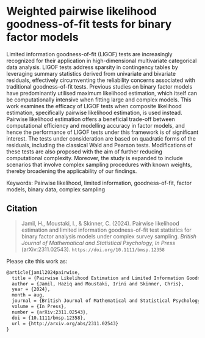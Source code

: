 # Weighted pairwise likelihood goodness-of-fit tests for binary factor models

Limited information goodness-of-fit (LIGOF) tests are increasingly recognized for their application in high-dimensional multivariate categorical data analysis. LIGOF tests address sparsity in contingency tables by leveraging summary statistics derived from univariate and bivariate residuals, effectively circumventing the reliability concerns associated with traditional goodness-of-fit tests. Previous studies on binary factor models have predominantly utilised maximum likelihood estimation, which itself can be computationally intensive when fitting large and complex models. This work examines the efficacy of LIGOF tests when composite likelihood estimation, specifically pairwise likelihood estimation, is used instead. Pairwise likelihood estimation offers a beneficial trade-off between computational efficiency and modelling accuracy in factor models, and hence the performance of LIGOF tests under this framework is of significant interest. The tests under consideration are based on quadratic forms of the residuals, including the classical Wald and Pearson tests. Modifications of these tests are also proposed with the aim of further reducing computational complexity. Moreover, the study is expanded to include scenarios that involve complex sampling procedures with known weights, thereby broadening the applicability of our findings.

Keywords: Pairwise likelihood, limited information, goodness-of-fit, factor models, binary data, complex sampling

## Citation

> Jamil, H., Moustaki, I., & Skinner, C. (2024). Pairwise likelihood estimation and limited information goodness-of-fit test statistics for binary factor analysis models under complex survey sampling. *British Journal of Mathematical and Statistical Psychology, In Press* (arXiv:2311.02543). `https://doi.org/10.1111/bmsp.12358`

Please cite this work as:

``` latex
@article{jamil2024pairwise,
  title = {Pairwise Likelihood Estimation and Limited Information Goodness-of-Fit Test Statistics for Binary Factor Analysis Models under Complex Survey Sampling},
  author = {Jamil, Haziq and Moustaki, Irini and Skinner, Chris},
  year = {2024},
  month = aug,
  journal = {British Journal of Mathematical and Statistical Psychology},
  volume = {In Press},
  number = {arXiv:2311.02543},
  doi = {10.1111/bmsp.12358},
  url = {http://arxiv.org/abs/2311.02543}
}
```
